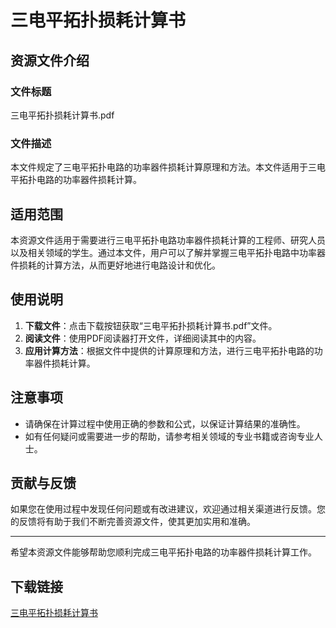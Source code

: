# 三电平拓扑损耗计算书

## 资源文件介绍

### 文件标题
三电平拓扑损耗计算书.pdf

### 文件描述
本文件规定了三电平拓扑电路的功率器件损耗计算原理和方法。本文件适用于三电平拓扑电路的功率器件损耗计算。

## 适用范围
本资源文件适用于需要进行三电平拓扑电路功率器件损耗计算的工程师、研究人员以及相关领域的学生。通过本文件，用户可以了解并掌握三电平拓扑电路中功率器件损耗的计算方法，从而更好地进行电路设计和优化。

## 使用说明
1. **下载文件**：点击下载按钮获取“三电平拓扑损耗计算书.pdf”文件。
2. **阅读文件**：使用PDF阅读器打开文件，详细阅读其中的内容。
3. **应用计算方法**：根据文件中提供的计算原理和方法，进行三电平拓扑电路的功率器件损耗计算。

## 注意事项
- 请确保在计算过程中使用正确的参数和公式，以保证计算结果的准确性。
- 如有任何疑问或需要进一步的帮助，请参考相关领域的专业书籍或咨询专业人士。

## 贡献与反馈
如果您在使用过程中发现任何问题或有改进建议，欢迎通过相关渠道进行反馈。您的反馈将有助于我们不断完善资源文件，使其更加实用和准确。

---

希望本资源文件能够帮助您顺利完成三电平拓扑电路的功率器件损耗计算工作。

## 下载链接

[三电平拓扑损耗计算书](https://pan.quark.cn/s/ceb4f46c070c)
